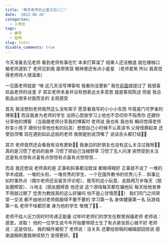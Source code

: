 ```yaml
---
title: '离开老师办公室之后(二)'
date: '2022-06-28'
categories:
  - 人物志
tags:
  - 秦导
  - 桂林
slug: tutor
disable_comments: true
---
```


今天准备去见老师 看到老师有事在忙 本来打算溜了 结果人还没撤退 就在楼梯口被老师逮到了 老师见到我 面带笑容 眼神里还有点小星星 （老师爱笑 所以 我真觉得老师待人很温柔）

一见面老师就是 “咦 这几天没写博客啦 我看你没更新”  我在[前面](/cn/2022/06/13/tutor/)就提过了 我很喜欢品老师的话渣 子 其实老师本身并没有想表达太多意思 就是客观陈述 但是 我总能品出很多对我而言的 主观感受 

首先 我没想到老师竟然这么没有架子 愿意看我写的小小小东西 毕竟是门可罗雀的博客🤦‍♀️ 而且我身为老师的学生 没把心思放学习上他也不念叨你不指责你 还跟你分享他的博客 （当我跟老师分享我的博客时 老师说 我也有 我也有 瞬间觉得老师秒变小孩子 跟你分享他也有的玩具）想想自己小时候不认真读书 父母怪罪起来 还使劲顶嘴 现在遇到如此这般的老师 我倒是别说顶嘴了 说话舌头都打结🤦‍♀️

其次 老师竟然还会看我有没有更新🤦‍♀️ 我身边的好朋友也没有这么关注过我呀🤦‍♀️ 真的是习惯了老妈的放养 习惯了把自己当根野草 习惯了无人问津 突然受到关注 还是有点惊有点喜有点惊惊有点喜有点惊惊惊…

而且 我还想说 老师真的是 正事和斜事都没耽误 都做得贼好 正事就不说了 一堆的学术成就、一堆的头衔、一堆优秀的学生、一个在国外教书的优秀儿子… 斜事比如时事热点（偶尔老师还会留言评论呢）、我写的这小玩意、走路两万步每天（朋友圈榜首）、斗地主（朋友圈榜首 他还说 这个游戏每天都在骗他玩 每天给他发券 不用就过期了 您贵为教授真的这么好骗吗 怕不是心甘情愿🤦‍♀️） 我们同门之间常常一交流 都不由地对老师佩服得不要不要的 学习第一名 身体健康第一名 玩游戏第一名 老师干啥都厉害 身为他的学生 惭愧了🤦‍♀️…

老师不给人压力但时时传递正能量 过年时老师们的学生在群里祝福老师 老师说：感恩，进取！ 他的一位学生说今年开始要带硕士生了有点紧张担心做不好 老师说：这是信任。 我的稿件被拒了 老师说：没关系 还要给拒稿的编辑部回信说 感谢退稿刺激我继续努力 变得更好。🤦‍♀️
